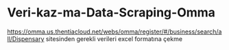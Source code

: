 # Veri-kaz-ma-Data-Scraping-Omma
https://omma.us.thentiacloud.net/webs/omma/register/#/business/search/all/Dispensary  sitesinden gerekli verileri excel formatına çekme

